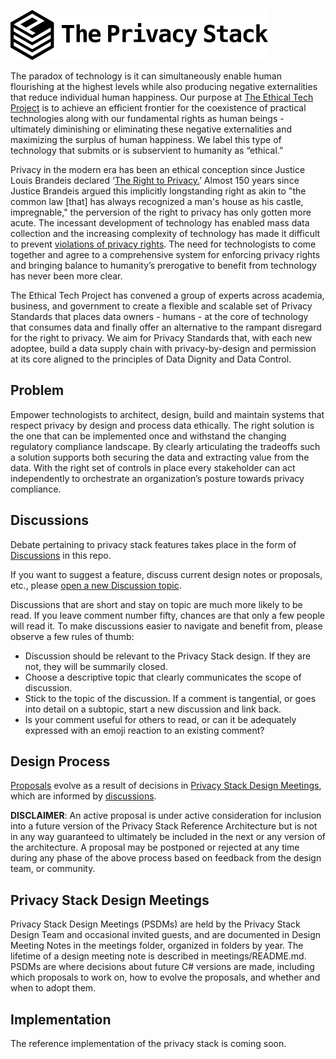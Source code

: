 ![logo](./assets/images/logo.svg)

The paradox of technology is it can simultaneously enable human flourishing at the highest levels while also producing negative externalities that reduce individual human happiness. Our purpose at [The Ethical Tech Project](https://www.ethicaltechproject.com/) is to achieve an efficient frontier for the coexistence of practical technologies along with our fundamental rights as human beings - ultimately diminishing or eliminating these negative externalities and maximizing the surplus of human happiness. We label this type of technology that submits or is subservient to humanity as “ethical.”

Privacy in the modern era has been an ethical conception since Justice Louis Brandeis declared ‘[The Right to Privacy.](https://www.jstor.org/stable/1321160?refreqid=excelsior%3A0e7c445047026a2f7f18fc69652a3d89&seq=1)’  Almost 150 years since Justice Brandeis argued this implicitly longstanding right as akin to "the common law [that] has always recognized a man's house as his castle, impregnable," the perversion of the right to privacy has only gotten more acute. The incessant development of technology has enabled mass data collection and the increasing complexity of technology has made it difficult to prevent [violations of privacy rights](https://www.ethicaltechproject.com/privacy). The need for technologists to come together and agree to a comprehensive system for enforcing privacy rights and bringing balance to humanity’s prerogative to benefit from technology has never been more clear.

The Ethical Tech Project has convened a group of experts across academia, business, and government to create a flexible and scalable set of Privacy Standards that places data owners - humans - at the core of technology that consumes data and finally offer an alternative to the rampant disregard for the right to privacy. We aim for Privacy Standards that, with each new adoptee, build a data supply chain with privacy-by-design and permission at its core aligned to the principles of Data Dignity and Data Control.

## Problem
Empower technologists to architect, design, build and maintain systems that respect privacy by design and process data ethically. The right solution is the one that can be implemented once and withstand the changing regulatory compliance landscape. By clearly articulating the tradeoffs such a solution supports both securing the data and extracting value from the data. With the right set of controls in place every stakeholder can act independently to orchestrate an organization’s posture towards privacy compliance.

## Discussions
Debate pertaining to privacy stack features takes place in the form of [Discussions](https://github.com/ethical-tech-project/the-privacy-stack/discussions) in this repo.

If you want to suggest a feature, discuss current design notes or proposals, etc., please [open a new Discussion topic](https://github.com/ethical-tech-project/the-privacy-stack/discussions/new).

Discussions that are short and stay on topic are much more likely to be read. If you leave comment number fifty, chances are that only a few people will read it. To make discussions easier to navigate and benefit from, please observe a few rules of thumb:

- Discussion should be relevant to the Privacy Stack design. If they are not, they will be summarily closed.
- Choose a descriptive topic that clearly communicates the scope of discussion.
- Stick to the topic of the discussion. If a comment is tangential, or goes into detail on a subtopic, start a new discussion and link back.
- Is your comment useful for others to read, or can it be adequately expressed with an emoji reaction to an existing comment?

## Design Process
[Proposals](proposals) evolve as a result of decisions in [Privacy Stack Design Meetings](meetings), which are informed by [discussions](https://github.com/ethical-tech-project/the-privacy-stack/discussions).

**DISCLAIMER**: An active proposal is under active consideration for inclusion into a future version of the Privacy Stack Reference Architecture but is not in any way guaranteed to ultimately be included in the next or any version of the architecture. A proposal may be postponed or rejected at any time during any phase of the above process based on feedback from the design team, or community.

## Privacy Stack Design Meetings
Privacy Stack Design Meetings (PSDMs) are held by the Privacy Stack Design Team and occasional invited guests, and are documented in Design Meeting Notes in the meetings folder, organized in folders by year. The lifetime of a design meeting note is described in meetings/README.md. PSDMs are where decisions about future C# versions are made, including which proposals to work on, how to evolve the proposals, and whether and when to adopt them.

## Implementation

The reference implementation of the privacy stack is coming soon.

